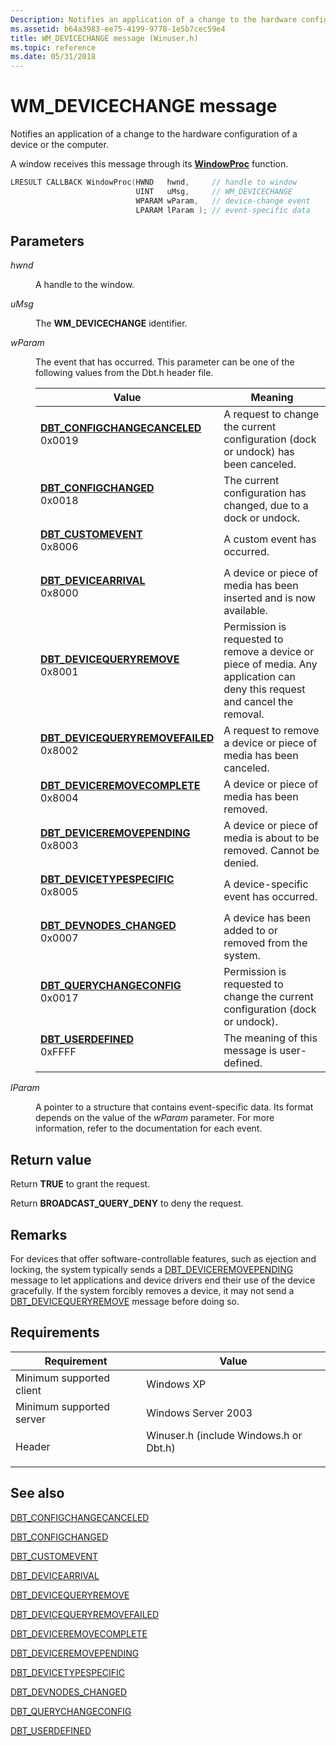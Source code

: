 ```yaml
---
Description: Notifies an application of a change to the hardware configuration of a device or the computer.
ms.assetid: b64a3983-ee75-4199-9778-1e5b7cec59e4
title: WM_DEVICECHANGE message (Winuser.h)
ms.topic: reference
ms.date: 05/31/2018
---
```


# WM\_DEVICECHANGE message

Notifies an application of a change to the hardware configuration of a device or the computer.

A window receives this message through its [**WindowProc**](/previous-versions/windows/desktop/legacy/ms633573(v=vs.85)) function.


```C++
LRESULT CALLBACK WindowProc(HWND   hwnd,     // handle to window
                            UINT   uMsg,     // WM_DEVICECHANGE
                            WPARAM wParam,   // device-change event
                            LPARAM lParam ); // event-specific data
```



## Parameters

<dl> <dt>

*hwnd* 
</dt> <dd>

A handle to the window.

</dd> <dt>

*uMsg* 
</dt> <dd>

The **WM\_DEVICECHANGE** identifier.

</dd> <dt>

*wParam* 
</dt> <dd>

The event that has occurred. This parameter can be one of the following values from the Dbt.h header file.



| Value                                                                                                                                                                                                                                                                                                  | Meaning                                                                                                                                |
|--------------------------------------------------------------------------------------------------------------------------------------------------------------------------------------------------------------------------------------------------------------------------------------------------------|----------------------------------------------------------------------------------------------------------------------------------------|
| <span id="DBT_CONFIGCHANGECANCELED"></span><span id="dbt_configchangecanceled"></span><dl> <dt>**[DBT\_CONFIGCHANGECANCELED](dbt-configchangecanceled.md)**</dt> <dt>0x0019</dt> </dl>             | A request to change the current configuration (dock or undock) has been canceled.<br/>                                           |
| <span id="DBT_CONFIGCHANGED"></span><span id="dbt_configchanged"></span><dl> <dt>**[DBT\_CONFIGCHANGED](dbt-configchanged.md)**</dt> <dt>0x0018</dt> </dl>                                         | The current configuration has changed, due to a dock or undock.<br/>                                                             |
| <span id="DBT_CUSTOMEVENT"></span><span id="dbt_customevent"></span><dl> <dt>**[DBT\_CUSTOMEVENT](dbt-customevent.md)**</dt> <dt>0x8006</dt> </dl>                                                 | A custom event has occurred.<br/>                                                                                                |
| <span id="DBT_DEVICEARRIVAL"></span><span id="dbt_devicearrival"></span><dl> <dt>**[DBT\_DEVICEARRIVAL](dbt-devicearrival.md)**</dt> <dt>0x8000</dt> </dl>                                         | A device or piece of media has been inserted and is now available.<br/>                                                          |
| <span id="DBT_DEVICEQUERYREMOVE"></span><span id="dbt_devicequeryremove"></span><dl> <dt>**[DBT\_DEVICEQUERYREMOVE](dbt-devicequeryremove.md)**</dt> <dt>0x8001</dt> </dl>                         | Permission is requested to remove a device or piece of media. Any application can deny this request and cancel the removal.<br/> |
| <span id="DBT_DEVICEQUERYREMOVEFAILED"></span><span id="dbt_devicequeryremovefailed"></span><dl> <dt>**[DBT\_DEVICEQUERYREMOVEFAILED](dbt-devicequeryremovefailed.md)**</dt> <dt>0x8002</dt> </dl> | A request to remove a device or piece of media has been canceled.<br/>                                                           |
| <span id="DBT_DEVICEREMOVECOMPLETE"></span><span id="dbt_deviceremovecomplete"></span><dl> <dt>**[DBT\_DEVICEREMOVECOMPLETE](dbt-deviceremovecomplete.md)**</dt> <dt>0x8004</dt> </dl>             | A device or piece of media has been removed.<br/>                                                                                |
| <span id="DBT_DEVICEREMOVEPENDING"></span><span id="dbt_deviceremovepending"></span><dl> <dt>**[DBT\_DEVICEREMOVEPENDING](dbt-deviceremovepending.md)**</dt> <dt>0x8003</dt> </dl>                 | A device or piece of media is about to be removed. Cannot be denied.<br/>                                                        |
| <span id="DBT_DEVICETYPESPECIFIC"></span><span id="dbt_devicetypespecific"></span><dl> <dt>**[DBT\_DEVICETYPESPECIFIC](dbt-devicetypespecific.md)**</dt> <dt>0x8005</dt> </dl>                     | A device-specific event has occurred.<br/>                                                                                       |
| <span id="DBT_DEVNODES_CHANGED"></span><span id="dbt_devnodes_changed"></span><dl> <dt>**[DBT\_DEVNODES\_CHANGED](dbt-devnodes-changed.md)**</dt> <dt>0x0007</dt> </dl>                            | A device has been added to or removed from the system.<br/>                                                                      |
| <span id="DBT_QUERYCHANGECONFIG"></span><span id="dbt_querychangeconfig"></span><dl> <dt>**[DBT\_QUERYCHANGECONFIG](dbt-querychangeconfig.md)**</dt> <dt>0x0017</dt> </dl>                         | Permission is requested to change the current configuration (dock or undock).<br/>                                               |
| <span id="DBT_USERDEFINED"></span><span id="dbt_userdefined"></span><dl> <dt>**[DBT\_USERDEFINED](dbt-userdefined.md)**</dt> <dt>0xFFFF</dt> </dl>                                                 | The meaning of this message is user-defined.<br/>                                                                                |



 

</dd> <dt>

*lParam* 
</dt> <dd>

A pointer to a structure that contains event-specific data. Its format depends on the value of the *wParam* parameter. For more information, refer to the documentation for each event.

</dd> </dl>

## Return value

Return **TRUE** to grant the request.

Return **BROADCAST\_QUERY\_DENY** to deny the request.

## Remarks

For devices that offer software-controllable features, such as ejection and locking, the system typically sends a [DBT\_DEVICEREMOVEPENDING](dbt-deviceremovepending.md) message to let applications and device drivers end their use of the device gracefully. If the system forcibly removes a device, it may not send a [DBT\_DEVICEQUERYREMOVE](dbt-devicequeryremove.md) message before doing so.

## Requirements



| Requirement | Value |
|-------------------------------------|-------------------------------------------------------------------------------------------------------------------|
| Minimum supported client<br/> | Windows XP<br/>                                                                                             |
| Minimum supported server<br/> | Windows Server 2003<br/>                                                                                    |
| Header<br/>                   | <dl> <dt>Winuser.h (include Windows.h or Dbt.h)</dt> </dl> |



## See also

<dl> <dt>

[DBT\_CONFIGCHANGECANCELED](dbt-configchangecanceled.md)
</dt> <dt>

[DBT\_CONFIGCHANGED](dbt-configchanged.md)
</dt> <dt>

[DBT\_CUSTOMEVENT](dbt-customevent.md)
</dt> <dt>

[DBT\_DEVICEARRIVAL](dbt-devicearrival.md)
</dt> <dt>

[DBT\_DEVICEQUERYREMOVE](dbt-devicequeryremove.md)
</dt> <dt>

[DBT\_DEVICEQUERYREMOVEFAILED](dbt-devicequeryremovefailed.md)
</dt> <dt>

[DBT\_DEVICEREMOVECOMPLETE](dbt-deviceremovecomplete.md)
</dt> <dt>

[DBT\_DEVICEREMOVEPENDING](dbt-deviceremovepending.md)
</dt> <dt>

[DBT\_DEVICETYPESPECIFIC](dbt-devicetypespecific.md)
</dt> <dt>

[DBT\_DEVNODES\_CHANGED](dbt-devnodes-changed.md)
</dt> <dt>

[DBT\_QUERYCHANGECONFIG](dbt-querychangeconfig.md)
</dt> <dt>

[DBT\_USERDEFINED](dbt-userdefined.md)
</dt> </dl>

 

